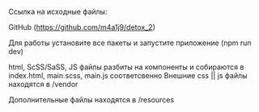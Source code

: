 Ссылка на исходные файлы:

GitHub (https://github.com/m4a1j9/detox_2)

Для работы установите все пакеты и запустите приложение (npm run dev)

html, ScSS/SaSS, JS файлы разбиты на компоненты и собираются в index.html, main.scss, main.js соответсвенно Внешние css || js файлы находятся в /vendor

Дополнительные файлы находятся в /resources
